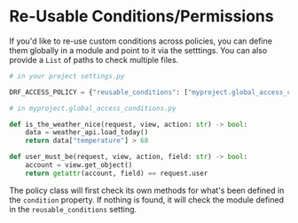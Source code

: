 # Re-Usable Conditions/Permissions

If you'd like to re-use custom conditions across policies, you can define them globally in a module and point to it via the setttings. You can also provide a `List` of paths to check multiple files.

```python
# in your project settings.py

DRF_ACCESS_POLICY = {"reusable_conditions": ["myproject.global_access_conditions"]}
```

```python
# in myproject.global_access_conditions.py

def is_the_weather_nice(request, view, action: str) -> bool:
    data = weather_api.load_today()
    return data["temperature"] > 68

def user_must_be(request, view, action, field: str) -> bool:
    account = view.get_object()
    return getattr(account, field) == request.user
```

The policy class will first check its own methods for what's been defined in the `condition` property. If nothing is found, it will check the module defined in the `reusable_conditions` setting.

